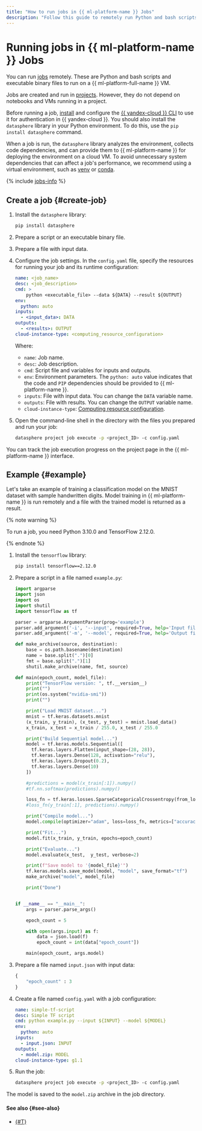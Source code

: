 ```yaml
---
title: "How to run jobs in {{ ml-platform-name }} Jobs"
description: "Follow this guide to remotely run Python and bash scripts and executable binary files to run on a {{ ml-platform-name }} VM."
---
```


# Running jobs in {{ ml-platform-name }} Jobs

You can run [jobs](../../concepts/jobs.md) remotely. These are Python and bash scripts and executable binary files to run on a {{ ml-platform-full-name }} VM.

Jobs are created and run in [projects](../../concepts/project.md). However, they do not depend on notebooks and VMs running in a project.

Before running a job, [install](../../../cli/quickstart.md) and configure the [{{ yandex-cloud }} CLI](../../../cli/) to use it for authentication in {{ yandex-cloud }}. You should also install the `datasphere` library in your Python environment. To do this, use the `pip install datasphere` command.

When a job is run, the `datasphere` library analyzes the environment, collects code dependencies, and can provide them to {{ ml-platform-name }} for deploying the environment on a cloud VM. To avoid unnecessary system dependencies that can affect a job's performance, we recommend using a virtual environment, such as [venv](https://docs.python.org/3/library/venv.html) or [conda](https://docs.conda.io/en/latest/#).

{% include [jobs-info](../../../_includes/datasphere/jobs-environment.md) %}

## Create a job {#create-job}

1. Install the `datasphere` library:

   ```bash
   pip install datasphere
   ```

1. Prepare a script or an executable binary file.

1. Prepare a file with input data.

1. Configure the job settings. In the `config.yaml` file, specify the resources for running your job and its runtime configuration:

   ```yaml
   name: <job_name>
   desc: <job_description>
   cmd: >
       python <executable_file> --data ${DATA} --result ${OUTPUT}
   env:
     python: auto
   inputs:
     - <input_data>: DATA
   outputs:
     - <results>: OUTPUT
   cloud-instance-type: <computing_resource_configuration>
   ```

   Where:

   * `name`: Job name.
   * `desc`: Job description.
   * `cmd`: Script file and variables for inputs and outputs.
   * `env`: Environment parameters. The `python: auto` value indicates that the code and `PIP` dependencies should be provided to {{ ml-platform-name }}.
   * `inputs`: File with input data. You can change the `DATA` variable name.
   * `outputs`: File with results. You can change the `OUTPUT` variable name.
   * `cloud-instance-type`: [Computing resource configuration](../../concepts/configurations.md).

1. Open the command-line shell in the directory with the files you prepared and run your job:

   ```bash
   datasphere project job execute -p <project_ID> -c config.yaml
   ```

You can track the job execution progress on the project page in the {{ ml-platform-name }} interface.

## Example {#example}

Let's take an example of training a classification model on the MNIST dataset with sample handwritten digits. Model training in {{ ml-platform-name }} is run remotely and a file with the trained model is returned as a result.

{% note warning %}

To run a job, you need Python 3.10.0 and TensorFlow 2.12.0.

{% endnote %}

1. Install the `tensorflow` library:

   ```bash
   pip install tensorflow==2.12.0
   ```

1. Prepare a script in a file named `example.py`:

   ```python
   import argparse
   import json
   import os
   import shutil
   import tensorflow as tf

   parser = argparse.ArgumentParser(prog='example')
   parser.add_argument('-i', '--input', required=True, help='Input file')
   parser.add_argument('-m', '--model', required=True, help='Output file')

   def make_archive(source, destination):
       base = os.path.basename(destination)
       name = base.split(".")[0]
       fmt = base.split(".")[1]
       shutil.make_archive(name, fmt, source)

   def main(epoch_count, model_file):
       print("TensorFlow version: ", tf.__version__)
       print("")
       print(os.system("nvidia-smi"))
       print("")

       print("Load MNIST dataset...")
       mnist = tf.keras.datasets.mnist
       (x_train, y_train), (x_test, y_test) = mnist.load_data()
       x_train, x_test = x_train / 255.0, x_test / 255.0

       print("Build Sequential model...")
       model = tf.keras.models.Sequential([
         tf.keras.layers.Flatten(input_shape=(28, 28)),
         tf.keras.layers.Dense(128, activation="relu"),
         tf.keras.layers.Dropout(0.2),
         tf.keras.layers.Dense(10)
       ])

       #predictions = model(x_train[:1]).numpy()
       #tf.nn.softmax(predictions).numpy()

       loss_fn = tf.keras.losses.SparseCategoricalCrossentropy(from_logits=True)
       #loss_fn(y_train[:1], predictions).numpy()

       print("Compile model...")
       model.compile(optimizer="adam", loss=loss_fn, metrics=["accuracy"])

       print("Fit...")
       model.fit(x_train, y_train, epochs=epoch_count)

       print("Evaluate...")
       model.evaluate(x_test,  y_test, verbose=2)

       print(f"Save model to '{model_file}'")
       tf.keras.models.save_model(model, "model", save_format="tf")
       make_archive("model", model_file)

       print("Done")


   if __name__ == "__main__":
       args = parser.parse_args()

       epoch_count = 5

       with open(args.input) as f:
           data = json.load(f)
           epoch_count = int(data["epoch_count"])

       main(epoch_count, args.model)
   ```

1. Prepare a file named `input.json` with input data:

   ```python
   {
       "epoch_count" : 3
   }
   ```

1. Create a file named `config.yaml` with a job configuration:

   ```yaml
   name: simple-tf-script
   desc: Simple TF script
   cmd: python example.py --input ${INPUT} --model ${MODEL}
   env:
     python: auto
   inputs:
     - input.json: INPUT
   outputs:
     - model.zip: MODEL
   cloud-instance-type: g1.1
   ```

1. Run the job:

   ```bash
   datasphere project job execute -p <project_ID> -c config.yaml
   ```

The model is saved to the `model.zip` archive in the job directory.

#### See also {#see-also}

* [{#T}](../../concepts/jobs.md)
